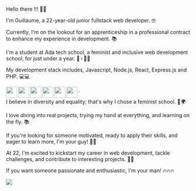 Hello there !!! 👋🌞

I'm Guillaume, a 22-year-old junior fullstack web developer. 🤓

Currently, I'm on the lookout for an apprenticeship in a professional contract to enhance my experience in development. 📚

I'm a student at Ada tech school, a feminist and inclusive web development school, for just under a year. 🌈♀️💪🏽

My development stack includes, Javascript, Node.js, React, Express.js and PHP. 💻💻

<img align="left" width="30px" src="https://cdn.jsdelivr.net/gh/devicons/devicon/icons/vscode/vscode-original.svg"/>
<img align="left" width="30px" src="https://cdn.jsdelivr.net/gh/devicons/devicon/icons/javascript/javascript-original.svg"/>
<img align="left" width="30px" src="https://cdn.jsdelivr.net/gh/devicons/devicon/icons/nodejs/nodejs-original.svg"/>
<img align="left" width="30px" src="https://cdn.jsdelivr.net/gh/devicons/devicon/icons/react/react-original-wordmark.svg"/>
<img align="left" width="30px" src="https://bs-uploads.toptal.io/blackfish-uploads/components/skill_page/content/logo_file/logo/195562/express_js-161052138fa79136c0474521906b55e2.png"/>
<img align="left" width="30px" src="https://cdn.jsdelivr.net/gh/devicons/devicon/icons/php/php-original.svg"/>  


.


I believe in diversity and equality; that's why I chose a feminist school. 🌈🌍

I love diving into real projects, trying my hand at everything, and learning on the fly. 📚

If you're looking for someone motivated, ready to apply their skills, and eager to learn more, I'm your guy! 🌟🌟

At 22, I'm excited to kickstart my career in web development, tackle challenges, and contribute to interesting projects. 🙌🙌

If you want someone passionate and enthusiastic, I'm your man! 🔥🔥🔥

<img src="https://github-readme-stats.vercel.app/api?username=Guy0851&show_icons=true&theme=radical"/>
